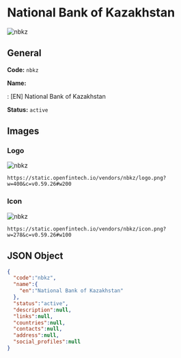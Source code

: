 
# National Bank of Kazakhstan 
![nbkz](https://static.openfintech.io/vendors/nbkz/logo.png?w=400&c=v0.59.26#w200)  

## General 
 
**Code:** `nbkz` 
 
**Name:** 
 
:	[EN] National Bank of Kazakhstan 
 
**Status:** `active` 
 

## Images 

### Logo 
 
![nbkz](https://static.openfintech.io/vendors/nbkz/logo.png?w=400&c=v0.59.26#w200)  

```
https://static.openfintech.io/vendors/nbkz/logo.png?w=400&c=v0.59.26#w200
```  

### Icon 
 
![nbkz](https://static.openfintech.io/vendors/nbkz/icon.png?w=278&c=v0.59.26#w100)  

```
https://static.openfintech.io/vendors/nbkz/icon.png?w=278&c=v0.59.26#w100
```  

## JSON Object 

```json
{
  "code":"nbkz",
  "name":{
    "en":"National Bank of Kazakhstan"
  },
  "status":"active",
  "description":null,
  "links":null,
  "countries":null,
  "contacts":null,
  "address":null,
  "social_profiles":null
}
```  
